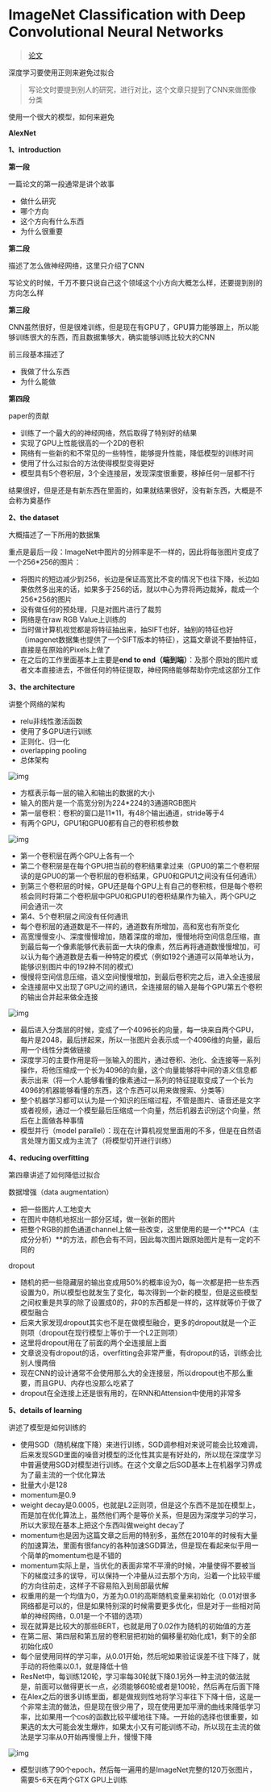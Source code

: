 # ImageNet Classification with Deep Convolutional Neural Networks

> [论文](https://papers.nips.cc/paper_files/paper/2012/hash/c399862d3b9d6b76c8436e924a68c45b-Abstract.html)

深度学习要使用正则来避免过拟合

> 写论文时要提到别人的研究，进行对比，这个文章只提到了CNN来做图像分类

使用一个很大的模型，如何来避免

**AlexNet**

**1、introduction**



**第一段**



一篇论文的第一段通常是讲个故事

- 做什么研究
- 哪个方向
- 这个方向有什么东西
- 为什么很重要

**第二段**

描述了怎么做神经网络，这里只介绍了CNN

写论文的时候，千万不要只说自己这个领域这个小方向大概怎么样，还要提到别的方向怎么样

**第三段**

CNN虽然很好，但是很难训练，但是现在有GPU了，GPU算力能够跟上，所以能够训练很大的东西，而且数据集够大，确实能够训练比较大的CNN

前三段基本描述了

- 我做了什么东西
- 为什么能做

**第四段**

paper的贡献

- 训练了一个最大的的神经网络，然后取得了特别好的结果
- 实现了GPU上性能很高的一个2D的卷积
- 网络有一些新的和不常见的一些特性，能够提升性能，降低模型的训练时间
- 使用了什么过拟合的方法使得模型变得更好
- 模型具有5个卷积层，3个全连接层，发现深度很重要，移掉任何一层都不行

结果很好，但是还是有新东西在里面的，如果就结果很好，没有新东西，大概是不会称为奠基作

**2、the dataset**

大概描述了一下所用的数据集

重点是最后一段：ImageNet中图片的分辨率是不一样的，因此将每张图片变成了一个256*256的图片：

- 将图片的短边减少到256，长边是保证高宽比不变的情况下也往下降，长边如果依然多出来的话，如果多于256的话，就以中心为界将两边裁掉，裁成一个256*256的图片
- 没有做任何的预处理，只是对图片进行了裁剪
- 网络是在raw RGB Value上训练的
- 当时做计算机视觉都是将特征抽出来，抽SIFT也好，抽别的特征也好（imagenet数据集也提供了一个SIFT版本的特征），这篇文章说不要抽特征，直接是在原始的Pixels上做了
- 在之后的工作里面基本上主要是**end to end（端到端）**：及那个原始的图片或者文本直接进去，不做任何的特征提取，神经网络能够帮助你完成这部分工作

**3、the architecture**

讲整个网络的架构

- relu非线性激活函数
- 使用了多GPU进行训练
- 正则化、归一化
- overlapping pooling
- 总体架构



![img](./images/fec00a250446e40b26248c49b4e86e1d215d562b.webp)

- 方框表示每一层的输入和输出的数据的大小
- 输入的图片是一个高宽分别为224*224的3通道RGB图片
- 第一层卷积：卷积的窗口是11*11，有48个输出通道，stride等于4
- 有两个GPU，GPU1和GPU0都有自己的卷积核参数

![img](./images/787fdba5c593948017ec66d0bc130dc6187dcac3.webp)

- 第一个卷积层在两个GPU上各有一个
- 第二个卷积层是在每个GPU把当前的卷积结果拿过来（GPU0的第二个卷积层读的是GPU0的第一个卷积层的卷积结果，GPU0和GPU1之间没有任何通讯）
- 到第三个卷积层的时候，GPU还是每个GPU上有自己的卷积核，但是每个卷积核会同时将第二个卷积层中GPU0和GPU1的卷积结果作为输入，两个GPU之间会通讯一次
- 第4、5个卷积层之间没有任何通讯
- 每个卷积层的通道数是不一样的，通道数有所增加，高和宽也有所变化
- 高宽慢慢变小、深度慢慢增加，随着深度的增加，慢慢地将空间信息压缩，直到最后每一个像素能够代表前面一大块的像素，然后再将通道数慢慢增加，可以认为每个通道数是去看一种特定的模式（例如192个通道可以简单地认为，能够识别图片中的192种不同的模式）
- 慢慢将空间信息压缩，语义空间慢慢增加，到最后卷积完之后，进入全连接层
- 全连接层中又出现了GPU之间的通讯，全连接层的输入是每个GPU第五个卷积的输出合并起来做全连接

![img](./images/ccc807a47db1ad370b23c9552cc75f226c50f89e.webp)

- 最后进入分类层的时候，变成了一个4096长的向量，每一块来自两个GPU，每片是2048，最后拼起来，所以一张图片会表示成一个4096维的向量，最后用一个线性分类做链接
- 深度学习的主要作用是将一张输入的图片，通过卷积、池化、全连接等一系列操作，将他压缩成一个长为4096的向量，这个向量能够将中间的语义信息都表示出来（将一个人能够看懂的像素通过一系列的特征提取变成了一个长为4096的机器能够看懂的东西，这个东西可以用来做搜索、分类等）
- 整个机器学习都可以认为是一个知识的压缩过程，不管是图片、语音还是文字或者视频，通过一个模型最后压缩成一个向量，然后机器去识别这个向量，然后在上面做各种事情
- 模型并行（model parallel）：现在在计算机视觉里面用的不多，但是在自然语言处理方面又成为主流了（将模型切开进行训练）



**4、reducing overfitting**

第四章讲述了如何降低过拟合

数据增强（data augmentation）

- 把一些图片人工地变大
- 在图片中随机地抠出一部分区域，做一张新的图片
- 把整个RGB的颜色通道channel上做一些改变，这里使用的是一个**PCA（主成分分析）**的方法，颜色会有不同，因此每次图片跟原始图片是有一定的不同的



dropout

- 随机的把一些隐藏层的输出变成用50%的概率设为0，每一次都是把一些东西设置为0，所以模型也就发生了变化，每次得到一个新的模型，但是这些模型之间权重是共享的除了设置成0的，非0的东西都是一样的，这样就等价于做了模型融合
- 后来大家发现dropout其实也不是在做模型融合，更多的dropout就是一个正则项（dropout在现行模型上等价于一个L2正则项）
- 这里将dropout用在了前面的两个全连接层上面
- 文章说没有dropout的话，overfitting会非常严重，有dropout的话，训练会比别人慢两倍
- 现在CNN的设计通常不会使用那么大的全连接层，所以dropout也不那么重要，而且GPU、内存也没那么吃紧了
- dropout在全连接上还是很有用的，在RNN和Attension中使用的非常多





**5、details of learning**



讲述了模型是如何训练的

- 使用SGD（随机梯度下降）来进行训练，SGD调参相对来说可能会比较难调，后来发现SGD里面的噪音对模型的泛化性其实是有好处的，所以现在深度学习中普遍使用SGD对模型进行训练。在这个文章之后SGD基本上在机器学习界成为了最主流的一个优化算法
- 批量大小是128
- momentum是0.9
- weight decay是0.0005，也就是L2正则项，但是这个东西不是加在模型上，而是加在优化算法上，虽然他们两个是等价关系，但是因为深度学习的学习，所以大家现在基本上把这个东西叫做weight decay了
- momentum也是因为这篇文章之后用的特别多，虽然在2010年的时候有大量的加速算法，里面有很fancy的各种加速SGD算法，但是现在看起来似乎用一个简单的momentum也是不错的
- momentum实际上是，当优化的表面非常不平滑的时候，冲量使得不要被当下的梯度过多的误导，可以保持一个冲量从过去那个方向，沿着一个比较平缓的方向往前走，这样子不容易陷入到局部最优解
- 权重用的是一个均值为0，方差为0.01的高斯随机变量来初始化（0.01对很多网络都是可以的，但是如果特别深的时候需要更多优化，但是对于一些相对简单的神经网络，0.01是一个不错的选项）
- 现在就算是比较大的那些BERT，也就是用了0.02作为随机的初始值的方差
- 在第二层、第四层和第五层的卷积层把初始的偏移量初始化成1，剩下的全部初始化成0
- 每个层使用同样的学习率，从0.01开始，然后呢如果验证误差不往下降了，就手动的将他乘以0.1，就是降低十倍
- ResNet中，每训练120轮，学习率每30轮就下降0.1另外一种主流的做法就是，前面可以做得更长一点，必须能够60轮或者是100轮，然后再在后面下降
- 在Alex之后的很多训练里面，都是做规则性地将学习率往下下降十倍，这是一个非常主流的做法，但是现在很少用了，现在使用更加平滑的曲线来降低学习率，比如果用一个cos的函数比较平缓地往下降。一开始的选择也很重要，如果选的太大可能会发生爆炸，如果太小又有可能训练不动，所以现在主流的做法是学习率从0开始再慢慢上升，慢慢下降

![img](./images/c490536f8d63015d57bf2564fd9e249d6e3f3aa8.webp)

- 模型训练了90个epoch，然后每一遍用的是ImageNet完整的120万张图片，需要5-6天在两个GTX GPU上训练

